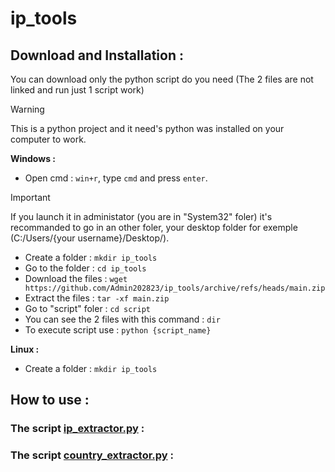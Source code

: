 # **ip_tools**

## Download and Installation :

You can download only the python script do you need (The 2 files are not linked and run just 1 script work)

> [!WARNING]
> This is a python project and it need's python was installed on your computer to work.

**Windows :**

- Open cmd :
`win+r`, type `cmd` and press `enter`.
> [!IMPORTANT]
> If you launch it in administator (you are in "System32" foler) it's recommanded to go in an other foler, your desktop folder for exemple (C:/Users/{your username}/Desktop/).
- Create a folder : `mkdir ip_tools`
- Go to the folder : `cd ip_tools`
- Download the files : `wget https://github.com/Admin202823/ip_tools/archive/refs/heads/main.zip`
- Extract the files : `tar -xf main.zip`
- Go to "script" foler : `cd script`
- You can see the 2 files with this command : `dir`
- To execute script use : `python {script_name}`

**Linux :**

- Create a folder : `mkdir ip_tools`

## How to use :

### The script [ip_extractor.py](script/ip_extractor.py) :

### The script [country_extractor.py](script/country_extractor.py) :
